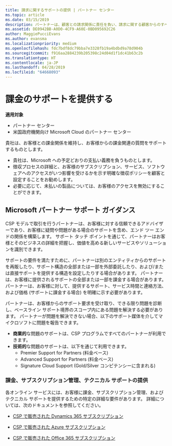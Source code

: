```yaml
---
title: 請求に関するサポートの提供 | パートナー センター
ms.topic: article
ms.date: 03/15/2019
description: パートナーは、顧客との請求関係に責任を負い、請求に関する顧客からのすべての質問に十分に対応する必要があります。
ms.assetid: DE0942BB-A0D0-4CF9-A60E-0BD095692C26
author: MaggiePucciEvans
ms.author: evansma
ms.localizationpriority: medium
ms.openlocfilehash: fdc7bdf8dc79bba7e3328fb19a4bdbd9a78d904b
ms.sourcegitcommit: f916aa2884239b205398c24d04d1f1dc41b63c2b
ms.translationtype: HT
ms.contentlocale: ja-JP
ms.lasthandoff: 04/28/2019
ms.locfileid: "64668093"
---
```

# <a name="provide-billing-support"></a>課金のサポートを提供する

**適用対象**

-  パートナー センター
-  米国政府機関向け Microsoft Cloud のパートナー センター


貴社は、お客様との課金関係を維持し、お客様からの課金関連の質問をサポートするものとします。

-   貴社は、Microsoft への予定どおりの支払い義務を負うものとします。
-   徴収プロセスの詳細と、お客様のサブスクリプション、サービス、ソフトウェアへのアクセスがいつ影響を受けるかを示す明確な徴収ポリシーを顧客と設定することをお勧めします。
-   必要に応じて、未払いの製品については、お客様のアクセスを無効にすることができます。

## <a name="microsoft-partner-support-guidance"></a>Microsoft パートナー サポート ガイダンス

CSP モデルで取引を行うパートナーは、お客様に対する信頼できるアドバイザーであり、お客様に疑問や問題がある場合のサポートを含め、エンド ツー エンドの関係を構築します。 サポート タッチ ポイントを通じて、パートナーはお客様とそのビジネスの詳細を把握し、価値を高める新しいサービスやソリューションを識別できます。

サポートの要件を満たすために、パートナーは別のエンティティからのサポートを再販したり、サポート構造の全部または一部を外部委託したり、および/または直接サポートを提供する構造を設定したりする場合があります。  パートナーは、お客様に提供されるサポートの全部または一部を課金する場合があります。 パートナーは、お客様に対して、提供するサポート、サービス時間と連絡方法、および価格 (サポートに課金する場合) を明確に示す必要があります。 

パートナーは、お客様からのサポート要求を受け取り、できる限り問題を診断し、ベースライン サポート境界のスコープ内にある問題を解決する必要があります。 パートナーが問題を解決できない場合、以下のサポート媒体を介してマイクロソフトに問題を報告できます。

- **商業的**な問題のサポートは、CSP プログラムですべてのパートナーが利用できます。
-   **技術的**な問題のサポートは、以下を通じて利用できます。
    -   Premier Support for Partners (料金ベース)
    -   Advanced Support for Partners (料金ベース)
    -   Signature Cloud Support (Gold/Silver コンピテンシーに含まれる)

### <a name="providing-billing-subscription-management-and-technical-support"></a>課金、サブスクリプション管理、テクニカル サポートの提供 

各オンライン サービスには、お客様に課金、サブスクリプション管理、およびテクニカル サポートを提供するための特定の詳細な要件があります。 詳細については、次のドキュメントを参照してください。

-   [CSP で販売された Dynamics 365 サブスクリプション](https://www.microsoftpartnercommunity.com/t5/CSP/Microsoft-Partner-Support-Guidance/m-p/5262#M30)

-   [CSP で販売された Azure サブスクリプション](https://www.microsoftpartnercommunity.com/t5/CSP/Microsoft-Partner-Support-Guidance/m-p/5263#M31)

-   [CSP で販売された Office 365 サブスクリプション](https://www.microsoftpartnercommunity.com/t5/CSP/Microsoft-Partner-Support-Guidance/m-p/5264#M32)
 

